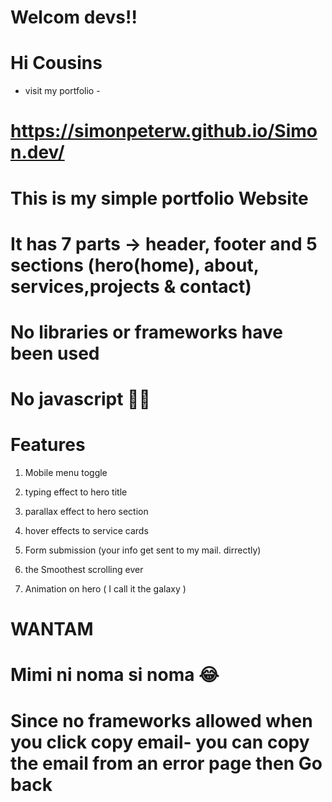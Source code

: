# Welcom devs!!
# Hi Cousins

* visit my portfolio - 
# https://simonpeterw.github.io/Simon.dev/

# This is my simple portfolio Website 
# It has 7 parts -> header, footer and 5 sections (hero(home), about, services,projects & contact)
# No libraries or frameworks have been used 
# No javascript 🥲😭


#  Features 
1. Mobile menu toggle
2. typing effect to hero title
3. parallax effect to hero section
4. hover effects to service cards
5. Form submission (your info get sent to my mail. dirrectly)
6. the Smoothest scrolling ever

7. Animation on hero ( I call it the galaxy )




# WANTAM
# Mimi ni noma si noma 😂

# Since no frameworks allowed when you click copy email- you can copy the email from an error page then Go back 
